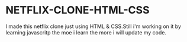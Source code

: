 # NETFLIX-CLONE-HTML-CSS
I made this netflix clone just using HTML & CSS.Still i'm working on it by learning javascritp the moe i learn the more i will update my code.
